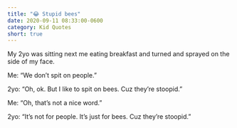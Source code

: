 ```yaml
---
title: "😂 Stupid bees"
date: 2020-09-11 08:33:00-0600
category: Kid Quotes
short: true
---
```


My 2yo was sitting next me eating breakfast and turned and sprayed on the side of my face.

Me: “We don’t spit on people.”

2yo: “Oh, ok. But I like to spit on bees. Cuz they’re stoopid.”

Me: “Oh, that’s not a nice word.”

2yo: “It’s not for people. It’s just for bees. Cuz they’re stoopid.”
